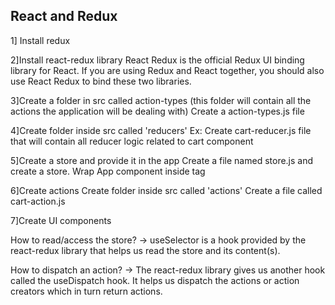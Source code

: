 ## React and Redux

1] Install redux

2]Install react-redux library
React Redux is the official Redux UI binding library for React. 
If you are using Redux and React together, you should also use React Redux to bind these two libraries.

3]Create a folder in src called action-types 
(this folder will contain all the actions the application will be dealing with)
Create a action-types.js file

4]Create folder inside src called 'reducers'
Ex: Create cart-reducer.js file that will contain all reducer logic related to cart component

5]Create a store and provide it in the app
Create a file named store.js and create a store.
Wrap App component inside <Provider> tag

6]Create actions
Create folder inside src called 'actions'
Create a file called cart-action.js

7]Create UI components

How to read/access the store?
-> useSelector is a hook provided by the react-redux library that helps us read the store and its content(s).

How to dispatch an action?
-> The react-redux library gives us another hook called the useDispatch hook. It helps us dispatch the actions or action creators which in turn return actions. 